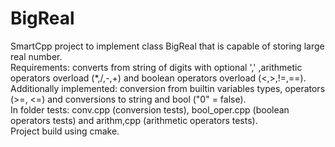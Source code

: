 # BigReal
SmartCpp project to implement class BigReal that is capable of storing large real number.  
Requirements: converts from string of digits with optional ',' ,arithmetic operators overload (*,/,-,+) and boolean operators overload (<,>,!=,==).  
Additionally implemented: conversion from builtin variables types, operators (>=, <=) and conversions to string and bool ("0" = false).  
In folder tests: conv.cpp (conversion tests), bool_oper.cpp (boolean operators tests) and arithm,cpp (arithmetic operators tests).  
Project build using cmake.  
